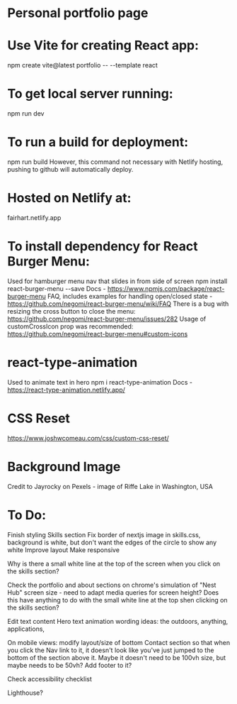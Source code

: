# Personal portfolio page

# Use Vite for creating React app:
npm create vite@latest portfolio -- --template react

# To get local server running:
npm run dev

# To run a build for deployment:
npm run build
However, this command not necessary with Netlify hosting, pushing to github will automatically deploy.

# Hosted on Netlify at:
fairhart.netlify.app

# To install dependency for React Burger Menu:
Used for hamburger menu nav that slides in from side of screen
npm install react-burger-menu --save
Docs - https://www.npmjs.com/package/react-burger-menu
FAQ, includes examples for handling open/closed state - https://github.com/negomi/react-burger-menu/wiki/FAQ
There is a bug with resizing the cross button to close the menu:
https://github.com/negomi/react-burger-menu/issues/282
Usage of customCrossIcon prop was recommended:
https://github.com/negomi/react-burger-menu#custom-icons

# react-type-animation
Used to animate text in hero
npm i react-type-animation
Docs - https://react-type-animation.netlify.app/

# CSS Reset
https://www.joshwcomeau.com/css/custom-css-reset/

# Background Image
Credit to Jayrocky on Pexels - image of Riffe Lake in Washington, USA

# To Do:
Finish styling Skills section
  Fix border of nextjs image in skills.css, background is white, but don't want the edges of the circle to show any white
  Improve layout
  Make responsive

Why is there a small white line at the top of the screen when you click on the skills section?

Check the portfolio and about sections on chrome's simulation of "Nest Hub" screen size - need to adapt media queries for screen height? Does this have anything to do with the small white line at the top shen clicking on the skills section?

Edit text content
  Hero text animation wording ideas: the outdoors, anything, applications,

On mobile views: modify layout/size of bottom Contact section so that when you click the Nav link to it, it doesn't look like you've just jumped to the bottom of the section above it. Maybe it doesn't need to be 100vh size, but maybe needs to be 50vh? Add footer to it?

Check accessibility checklist

Lighthouse?